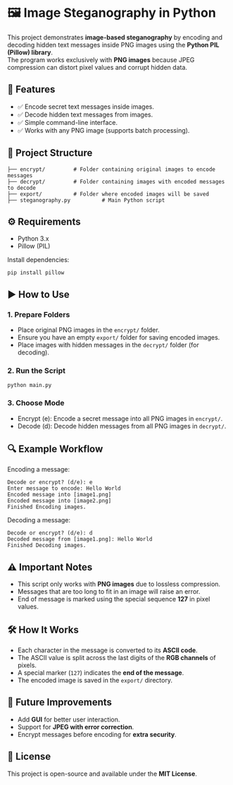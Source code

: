 
# 🖼️ Image Steganography in Python

This project demonstrates **image-based steganography** by encoding and decoding hidden text messages inside PNG images using the **Python PIL (Pillow) library**.  
The program works exclusively with **PNG images** because JPEG compression can distort pixel values and corrupt hidden data.

## 📌 Features
- ✅ Encode secret text messages inside images.
- ✅ Decode hidden text messages from images.
- ✅ Simple command-line interface.
- ✅ Works with any PNG image (supports batch processing).

## 📂 Project Structure
```
├── encrypt/         # Folder containing original images to encode messages
├── decrypt/         # Folder containing images with encoded messages to decode
├── export/          # Folder where encoded images will be saved
├── steganography.py          # Main Python script
```

## ⚙️ Requirements
- Python 3.x
- Pillow (PIL)

Install dependencies:
```
pip install pillow
```

## ▶️ How to Use

### 1. Prepare Folders
- Place original PNG images in the `encrypt/` folder.
- Ensure you have an empty `export/` folder for saving encoded images.
- Place images with hidden messages in the `decrypt/` folder (for decoding).

### 2. Run the Script
```
python main.py
```

### 3. Choose Mode
- Encrypt (e): Encode a secret message into all PNG images in `encrypt/`.
- Decode (d): Decode hidden messages from all PNG images in `decrypt/`.

## 🔍 Example Workflow
Encoding a message:
```
Decode or encrypt? (d/e): e
Enter message to encode: Hello World
Encoded message into [image1.png]
Encoded message into [image2.png]
Finished Encoding images.
```

Decoding a message:
```
Decode or encrypt? (d/e): d
Decoded message from [image1.png]: Hello World
Finished Decoding images.
```

## ⚠️ Important Notes
- This script only works with **PNG images** due to lossless compression.
- Messages that are too long to fit in an image will raise an error.
- End of message is marked using the special sequence **127** in pixel values.

## 🛠️ How It Works
- Each character in the message is converted to its **ASCII code**.
- The ASCII value is split across the last digits of the **RGB channels** of pixels.
- A special marker (`127`) indicates the **end of the message**.
- The encoded image is saved in the `export/` directory.

## 🚀 Future Improvements
- Add **GUI** for better user interaction.
- Support for **JPEG with error correction**.
- Encrypt messages before encoding for **extra security**.

## 📜 License
This project is open-source and available under the **MIT License**.
